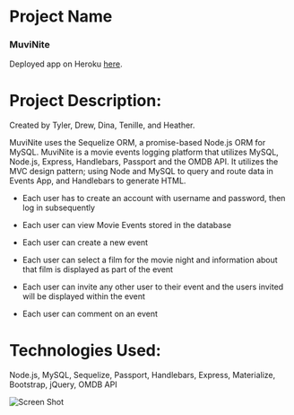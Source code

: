 # Project Name
### MuviNite

Deployed app on Heroku [here](https://sleepy-taiga-24971.herokuapp.com/).

# Project Description:

Created by Tyler, Drew, Dina, Tenille, and Heather.

MuviNite uses the Sequelize ORM, a promise-based Node.js ORM for MySQL. MuviNite is a movie events logging platform that utilizes MySQL, Node.js, Express, Handlebars, Passport and the OMDB API. It utilizes the MVC design pattern; using Node and MySQL to query and route data in Events App, and Handlebars to generate HTML.

* Each user has to create an account with username and password, then log in subsequently

* Each user can view Movie Events stored in the database

* Each user can create a new event

* Each user can select a film for the movie night and information about that film is displayed as part of the event

* Each user can invite any other user to their event and the users invited will be displayed within the event

* Each user can comment on an event

# Technologies Used: 

Node.js, MySQL, Sequelize, Passport, Handlebars, Express, Materialize, Bootstrap, jQuery, OMDB API

![Screen Shot](public/images/eventApp.gif)
